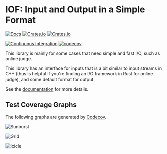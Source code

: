 # IOF: Input and Output in a Simple Format

[![Docs](https://docs.rs/iof/badge.svg)](https://docs.rs/iof)
[![Crates.io](https://img.shields.io/crates/d/iof.svg)](https://crates.io/crates/iof)
[![Crates.io](https://img.shields.io/crates/v/iof.svg)](https://crates.io/crates/iof)

[![Continuous Integration](https://github.com/TheVeryDarkness/iof/actions/workflows/ci.yml/badge.svg)](https://github.com/TheVeryDarkness/iof/actions/workflows/ci.yml)
[![codecov](https://codecov.io/gh/TheVeryDarkness/iof/branch/main/graph/badge.svg?token=IQAZHYV0SE)](https://codecov.io/gh/TheVeryDarkness/iof)

This library is mainly for some cases that need simple and fast I/O, such as online judge.

This library has an interface for inputs that is a bit similar to input streams in C++ (thus is helpful if you're finding an I/O framework in Rust for online judge), and some default format for output.

See the [documentation](https://docs.rs/iof) for more details.

## Test Coverage Graphs

The following graphs are generated by [Codecov](https://codecov.io/gh/TheVeryDarkness/iof).

![Sunburst](https://codecov.io/gh/TheVeryDarkness/iof/graphs/sunburst.svg?token=IQAZHYV0SE)

![Grid](https://codecov.io/gh/TheVeryDarkness/iof/graphs/tree.svg?token=IQAZHYV0SE)

![Icicle](https://codecov.io/gh/TheVeryDarkness/iof/graphs/icicle.svg?token=IQAZHYV0SE)
